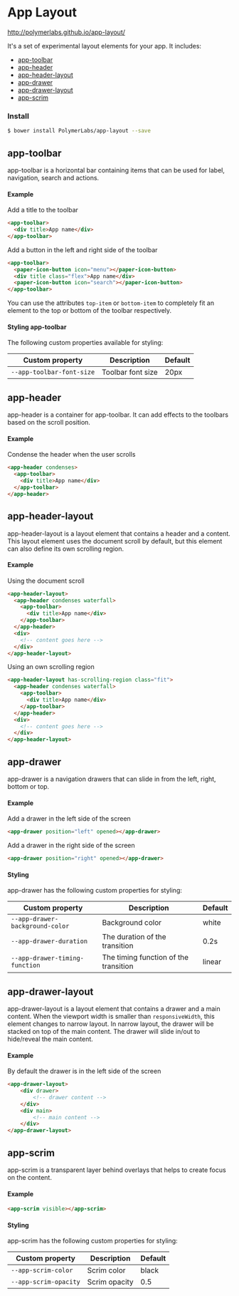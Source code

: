 # App Layout

http://polymerlabs.github.io/app-layout/

It's a set of experimental layout elements for your app. It includes:

- [app-toolbar](#app-toolbar)
- [app-header](#app-header)
- [app-header-layout](#app-header-layout)
- [app-drawer](#app-drawer)
- [app-drawer-layout](#app-drawer-layout)
- [app-scrim](#app-scrim)

### Install

```bash
$ bower install PolymerLabs/app-layout --save
```

app-toolbar
---------

app-toolbar is a horizontal bar containing items that can be used for
label, navigation, search and actions.

#### Example

Add a title to the toolbar
```html
<app-toolbar>
  <div title>App name</div>
</app-toolbar>
```

Add a button in the left and right side of the toolbar
```html
<app-toolbar>
  <paper-icon-button icon="menu"></paper-icon-button>
  <div title class="flex">App name</div>
  <paper-icon-button icon="search"></paper-icon-button>
</app-toolbar>
```

You can use the attributes `top-item` or `bottom-item` to completely fit an element
to the top or bottom of the toolbar respectively.

#### Styling app-toolbar

The following custom properties available for styling:

Custom property              | Description                  | Default
-----------------------------|------------------------------|-----------------------
`--app-toolbar-font-size`    | Toolbar font size            | 20px


app-header
---------

app-header is a container for app-toolbar. It can add effects to the toolbars based on the scroll position. 

#### Example

Condense the header when the user scrolls
```html
<app-header condenses>
  <app-toolbar>
    <div title>App name</div>
  </app-toolbar>
</app-header>
```

app-header-layout
---------

app-header-layout is a layout element that contains a header and a content.
This layout element uses the document scroll by default, but this element can 
also define its own scrolling region.

#### Example

Using the document scroll
```html
<app-header-layout>
  <app-header condenses waterfall>
    <app-toolbar>
      <div title>App name</div>
    </app-toolbar>
  </app-header>
  <div>
    <!-- content goes here -->
  </div>
</app-header-layout>
```

Using an own scrolling region
```html
<app-header-layout has-scrolling-region class="fit">
  <app-header condenses waterfall>
    <app-toolbar>
      <div title>App name</div>
    </app-toolbar>
  </app-header>
  <div>
    <!-- content goes here -->
  </div>
</app-header-layout>
```

app-drawer
---------

app-drawer is a navigation drawers that can slide in from the left, right, bottom or top.

#### Example

Add a drawer in the left side of the screen
```html
<app-drawer position="left" opened></app-drawer>
```

Add a drawer in the right side of the screen
```html
<app-drawer position="right" opened></app-drawer>
```

#### Styling

app-drawer has the following custom properties for styling:

Custom property                         | Description                            | Default
----------------------------------------|----------------------------------------|---------
`--app-drawer-background-color`         | Background color                       | white
`--app-drawer-duration`                 | The duration of the transition         | 0.2s
`--app-drawer-timing-function`          | The timing function of the transition  | linear


app-drawer-layout
---------

app-drawer-layout is a layout element that contains a drawer and a main content.
When the viewport width is smaller than `responsiveWidth`, this element changes
to narrow layout. In narrow layout, the drawer will be stacked on top of the main content.
The drawer will slide in/out to hide/reveal the main content.

#### Example

By default the drawer is in the left side of the screen

```html
<app-drawer-layout>
    <div drawer>
        <!-- drawer content -->
    </div>
    <div main>
        <!-- main content -->
    </div>
</app-drawer-layout>
```

app-scrim
---------

app-scrim is a transparent layer behind overlays that helps to create focus on the content.

#### Example

```html
<app-scrim visible></app-scrim>
```

#### Styling

app-scrim has the following custom properties for styling:

Custom property             | Description            | Default
----------------------------|------------------------|----------------------
`--app-scrim-color`         | Scrim color            | black
`--app-scrim-opacity`       | Scrim opacity          | 0.5
